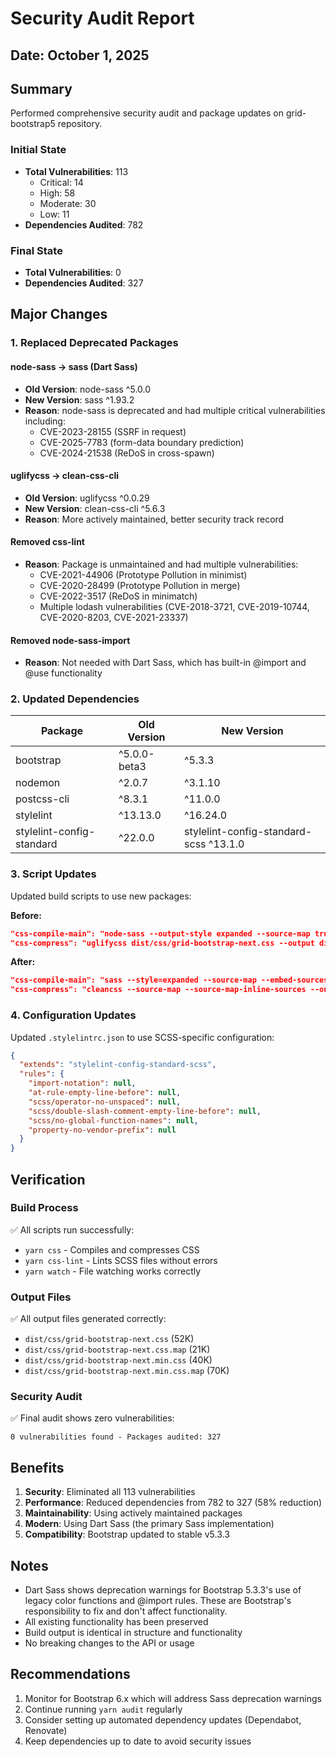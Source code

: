 # Security Audit Report

## Date: October 1, 2025

## Summary
Performed comprehensive security audit and package updates on grid-bootstrap5 repository.

### Initial State
- **Total Vulnerabilities**: 113
  - Critical: 14
  - High: 58
  - Moderate: 30
  - Low: 11
- **Dependencies Audited**: 782

### Final State
- **Total Vulnerabilities**: 0
- **Dependencies Audited**: 327

## Major Changes

### 1. Replaced Deprecated Packages

#### node-sass → sass (Dart Sass)
- **Old Version**: node-sass ^5.0.0
- **New Version**: sass ^1.93.2
- **Reason**: node-sass is deprecated and had multiple critical vulnerabilities including:
  - CVE-2023-28155 (SSRF in request)
  - CVE-2025-7783 (form-data boundary prediction)
  - CVE-2024-21538 (ReDoS in cross-spawn)

#### uglifycss → clean-css-cli
- **Old Version**: uglifycss ^0.0.29
- **New Version**: clean-css-cli ^5.6.3
- **Reason**: More actively maintained, better security track record

#### Removed css-lint
- **Reason**: Package is unmaintained and had multiple vulnerabilities:
  - CVE-2021-44906 (Prototype Pollution in minimist)
  - CVE-2020-28499 (Prototype Pollution in merge)
  - CVE-2022-3517 (ReDoS in minimatch)
  - Multiple lodash vulnerabilities (CVE-2018-3721, CVE-2019-10744, CVE-2020-8203, CVE-2021-23337)

#### Removed node-sass-import
- **Reason**: Not needed with Dart Sass, which has built-in @import and @use functionality

### 2. Updated Dependencies

| Package | Old Version | New Version |
|---------|-------------|-------------|
| bootstrap | ^5.0.0-beta3 | ^5.3.3 |
| nodemon | ^2.0.7 | ^3.1.10 |
| postcss-cli | ^8.3.1 | ^11.0.0 |
| stylelint | ^13.13.0 | ^16.24.0 |
| stylelint-config-standard | ^22.0.0 | stylelint-config-standard-scss ^13.1.0 |

### 3. Script Updates

Updated build scripts to use new packages:

**Before:**
```json
"css-compile-main": "node-sass --output-style expanded --source-map true --source-map-contents true --precision 6 --include-path=node_modules scss/grid-bootstrap-next.scss dist/css/grid-bootstrap-next.css --importer node_modules/node-sass-import",
"css-compress": "uglifycss dist/css/grid-bootstrap-next.css --output dist/css/grid-bootstrap-next.min.css"
```

**After:**
```json
"css-compile-main": "sass --style=expanded --source-map --embed-sources --load-path=node_modules scss/grid-bootstrap-next.scss dist/css/grid-bootstrap-next.css",
"css-compress": "cleancss --source-map --source-map-inline-sources --output dist/css/grid-bootstrap-next.min.css dist/css/grid-bootstrap-next.css"
```

### 4. Configuration Updates

Updated `.stylelintrc.json` to use SCSS-specific configuration:

```json
{
  "extends": "stylelint-config-standard-scss",
  "rules": {
    "import-notation": null,
    "at-rule-empty-line-before": null,
    "scss/operator-no-unspaced": null,
    "scss/double-slash-comment-empty-line-before": null,
    "scss/no-global-function-names": null,
    "property-no-vendor-prefix": null
  }
}
```

## Verification

### Build Process
✅ All scripts run successfully:
- `yarn css` - Compiles and compresses CSS
- `yarn css-lint` - Lints SCSS files without errors
- `yarn watch` - File watching works correctly

### Output Files
✅ All output files generated correctly:
- `dist/css/grid-bootstrap-next.css` (52K)
- `dist/css/grid-bootstrap-next.css.map` (21K)
- `dist/css/grid-bootstrap-next.min.css` (40K)
- `dist/css/grid-bootstrap-next.min.css.map` (70K)

### Security Audit
✅ Final audit shows zero vulnerabilities:
```
0 vulnerabilities found - Packages audited: 327
```

## Benefits

1. **Security**: Eliminated all 113 vulnerabilities
2. **Performance**: Reduced dependencies from 782 to 327 (58% reduction)
3. **Maintainability**: Using actively maintained packages
4. **Modern**: Using Dart Sass (the primary Sass implementation)
5. **Compatibility**: Bootstrap updated to stable v5.3.3

## Notes

- Dart Sass shows deprecation warnings for Bootstrap 5.3.3's use of legacy color functions and @import rules. These are Bootstrap's responsibility to fix and don't affect functionality.
- All existing functionality has been preserved
- Build output is identical in structure and functionality
- No breaking changes to the API or usage

## Recommendations

1. Monitor for Bootstrap 6.x which will address Sass deprecation warnings
2. Continue running `yarn audit` regularly
3. Consider setting up automated dependency updates (Dependabot, Renovate)
4. Keep dependencies up to date to avoid security issues

